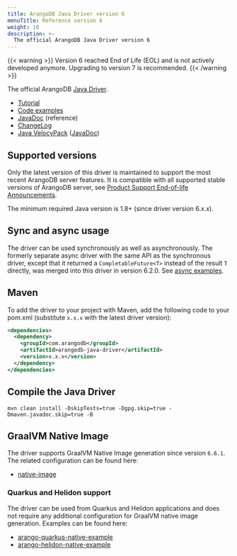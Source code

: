 ```yaml
---
title: ArangoDB Java Driver version 6
menuTitle: Reference version 6
weight: 10
description: >-
  The official ArangoDB Java Driver version 6
---
```

{{< warning >}}
Version 6 reached End of Life (EOL) and is not actively developed anymore.
Upgrading to version 7 is recommended.
{{< /warning >}}

The official ArangoDB [Java Driver](https://github.com/arangodb/arangodb-java-driver).

- [Tutorial](https://university.arangodb.com/courses/java-driver-tutorial-v6/)
- [Code examples](https://github.com/arangodb/arangodb-java-driver/tree/v6/src/test/java/com/arangodb/example)
- [JavaDoc](https://arangodb.github.io/arangodb-java-driver/) (reference)
- [ChangeLog](https://github.com/arangodb/arangodb-java-driver/blob/v6/ChangeLog.md)
- [Java VelocyPack](https://github.com/arangodb/java-velocypack) ([JavaDoc](https://arangodb.github.io/java-velocypack))

## Supported versions

Only the latest version of this driver is maintained to support the most recent
ArangoDB server features. 
It is compatible with all supported stable versions of ArangoDB server, see 
[Product Support End-of-life Announcements](https://www.arangodb.com/eol-notice).

The minimum required Java version is 1.8+ (since driver version 6.x.x).

## Sync and async usage

The driver can be used synchronously as well as asynchronously. The formerly separate async
driver with the same API as the synchronous driver, except that it returned a
`CompletableFuture<T>` instead of the result `T` directly, was merged into this
driver in version 6.2.0. See
[async examples](https://github.com/arangodb/arangodb-java-driver/tree/v6/src/test/java/com/arangodb/async/example).

## Maven

To add the driver to your project with Maven, add the following code to your
pom.xml (substitute `x.x.x` with the latest driver version):

```xml
<dependencies>
  <dependency>
    <groupId>com.arangodb</groupId>
    <artifactId>arangodb-java-driver</artifactId>
    <version>x.x.x</version>
  </dependency>
</dependencies>
```

## Compile the Java Driver

```
mvn clean install -DskipTests=true -Dgpg.skip=true -Dmaven.javadoc.skip=true -B
```

## GraalVM Native Image

The driver supports GraalVM Native Image generation since version `6.6.1`.
The related configuration can be found here:

- [native-image](https://github.com/arangodb/arangodb-java-driver/tree/v6/src/main/resources/META-INF/native-image)

### Quarkus and Helidon support

The driver can be used from Quarkus and Helidon applications and does not
require any additional configuration for GraalVM native image generation.
Examples can be found here:

- [arango-quarkus-native-example](https://github.com/arangodb-helper/arango-quarkus-native-example)
- [arango-helidon-native-example](https://github.com/arangodb-helper/arango-helidon-native-example)
